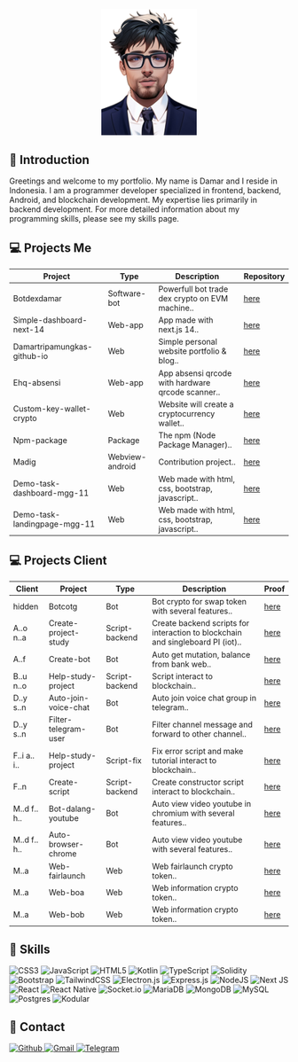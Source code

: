 <p align="center">
  <img alt="damartripamungkas" src="./public/profile.png" height="34%" width="34%">
</p>

## 📖 Introduction

Greetings and welcome to my portfolio. My name is Damar and I reside in Indonesia. I am a programmer developer specialized in frontend, backend, Android, and blockchain development. My expertise lies primarily in backend development. For more detailed information about my programming skills, please see my skills page.

## 💻 Projects Me

| Project                      | Type            | Description                                       | Repository                                                                |
| ---------------------------- | --------------- | ------------------------------------------------- | ------------------------------------------------------------------------- |
| Botdexdamar                  | Software-bot    | Powerfull bot trade dex crypto on EVM machine..   | [here](https://github.com/damartripamungkas/botdexdamar)                  |
| Simple-dashboard-next-14     | Web-app         | App made with next.js 14..                        | [here](https://github.com/damartripamungkas/simple-dashboard-next-14)     |
| Damartripamungkas-github-io  | Web             | Simple personal website portfolio & blog..        | [here](https://github.com/damartripamungkas/damartripamungkas.github.io)  |
| Ehq-absensi                  | Web-app         | App absensi qrcode with hardware qrcode scanner.. | [here](https://github.com/damartripamungkas/ehq-absensi)                  |
| Custom-key-wallet-crypto     | Web             | Website will create a cryptocurrency wallet..     | [here](https://github.com/damartripamungkas/custom-key-wallet-crypto)     |
| Npm-package                  | Package         | The npm (Node Package Manager)..                  | [here](https://www.npmjs.com/~damartripamungkas)                          |
| Madig                        | Webview-android | Contribution project..                            | [here](https://github.com/damartripamungkas/madig)                        |
| Demo-task-dashboard-mgg-11   | Web             | Web made with html, css, bootstrap, javascript..  | [here](https://github.com/damartripamungkas/demo-task-dashboard-mgg-11)   |
| Demo-task-landingpage-mgg-11 | Web             | Web made with html, css, bootstrap, javascript..  | [here](https://github.com/damartripamungkas/demo-task-landingpage-mgg-11) |

## 💻 Projects Client

| Client       | Project              | Type           | Description                                                                     | Proof             |
| ------------ | -------------------- | -------------- | ------------------------------------------------------------------------------- | ----------------- |
| hidden       | Botcotg              | Bot            | Bot crypto for swap token with several features..                               | [here](./LICENSE) |
| A..o n..a    | Create-project-study | Script-backend | Create backend scripts for interaction to blockchain and singleboard PI (iot).. | [here](./LICENSE) |
| A..f         | Create-bot           | Bot            | Auto get mutation, balance from bank web..                                      | [here](./LICENSE) |
| B..u n..o    | Help-study-project   | Script-backend | Script interact to blockchain..                                                 | [here](./LICENSE) |
| D..y s..n    | Auto-join-voice-chat | Bot            | Auto join voice chat group in telegram..                                        | [here](./LICENSE) |
| D..y s..n    | Filter-telegram-user | Bot            | Filter channel message and forward to other channel..                           | [here](./LICENSE) |
| F..i a.. i.. | Help-study-project   | Script-fix     | Fix error script and make tutorial interact to blockchain..                     | [here](./LICENSE) |
| F..n         | Create-script        | Script-backend | Create constructor script interact to blockchain..                              | [here](./LICENSE) |
| M..d f.. h.. | Bot-dalang-youtube   | Bot            | Auto view video youtube in chromium with several features..                     | [here](./LICENSE) |
| M..d f.. h.. | Auto-browser-chrome  | Bot            | Auto view video youtube with several features..                                 | [here](./LICENSE) |
| M..a         | Web-fairlaunch       | Web            | Web fairlaunch crypto token..                                                   | [here](./LICENSE) |
| M..a         | Web-boa              | Web            | Web information crypto token..                                                  | [here](./LICENSE) |
| M..a         | Web-bob              | Web            | Web information crypto token..                                                  | [here](./LICENSE) |

## 🧾 Skills

![CSS3](https://img.shields.io/badge/css3-%231572B6.svg?style=for-the-badge&logo=css3&logoColor=white) ![JavaScript](https://img.shields.io/badge/javascript-%23323330.svg?style=for-the-badge&logo=javascript&logoColor=%23F7DF1E) ![HTML5](https://img.shields.io/badge/html5-%23E34F26.svg?style=for-the-badge&logo=html5&logoColor=white) ![Kotlin](https://img.shields.io/badge/kotlin-%230095D5.svg?style=for-the-badge&logo=kotlin&logoColor=white) ![TypeScript](https://img.shields.io/badge/typescript-%23007ACC.svg?style=for-the-badge&logo=typescript&logoColor=white) ![Solidity](https://img.shields.io/badge/Solidity-%23363636.svg?style=for-the-badge&logo=solidity&logoColor=white) ![Bootstrap](https://img.shields.io/badge/bootstrap-%23563D7C.svg?style=for-the-badge&logo=bootstrap&logoColor=white) ![TailwindCSS](https://img.shields.io/badge/tailwindcss-%2338B2AC.svg?style=for-the-badge&logo=tailwind-css&logoColor=white) ![Electron.js](https://img.shields.io/badge/Electron-191970?style=for-the-badge&logo=Electron&logoColor=white) ![Express.js](https://img.shields.io/badge/express.js-%23404d59.svg?style=for-the-badge&logo=express&logoColor=%2361DAFB) ![NodeJS](https://img.shields.io/badge/node.js-6DA55F?style=for-the-badge&logo=node.js&logoColor=white) ![Next JS](https://img.shields.io/badge/Next-black?style=for-the-badge&logo=next.js&logoColor=white) ![React](https://img.shields.io/badge/react-%2320232a.svg?style=for-the-badge&logo=react&logoColor=%2361DAFB) ![React Native](https://img.shields.io/badge/react_native-%2320232a.svg?style=for-the-badge&logo=react&logoColor=%2361DAFB) ![Socket.io](https://img.shields.io/badge/Socket.io-black?style=for-the-badge&logo=socket.io&badgeColor=010101) ![MariaDB](https://img.shields.io/badge/MariaDB-003545?style=for-the-badge&logo=mariadb&logoColor=white) ![MongoDB](https://img.shields.io/badge/MongoDB-%234ea94b.svg?style=for-the-badge&logo=mongodb&logoColor=white) ![MySQL](https://img.shields.io/badge/mysql-%2300f.svg?style=for-the-badge&logo=mysql&logoColor=white) ![Postgres](https://img.shields.io/badge/postgres-%23316192.svg?style=for-the-badge&logo=postgresql&logoColor=white) ![Kodular](https://img.shields.io/badge/kodular-191970.svg?style=for-the-badge&logo=kodular&logoColor=white)

## 📝 Contact

<a href="https://github.com/damartripamungkas">
  <img alt="Github" src="https://img.shields.io/badge/github-191970.svg?style=for-the-badge&logo=github&logoColor=white">
</a>

<a href="mailto:damartripamungkas01@gmail.com">
  <img alt="Gmail" src="https://img.shields.io/badge/gmail-c71610.svg?style=for-the-badge&logo=github&logoColor=white">
</a>

<a href="https://t.me/damartripamungkas">
  <img alt="Telegram" src="https://img.shields.io/badge/telegram-2AABEE.svg?style=for-the-badge&logo=github&logoColor=white">
</a>
